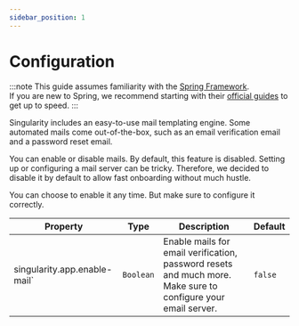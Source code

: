 ```yaml
---
sidebar_position: 1
---
```


# Configuration

:::note
This guide assumes familiarity with the [Spring Framework](https://spring.io).  
If you are new to Spring, we recommend starting with their [official guides](https://spring.io/quickstart) to get up to speed.
:::

Singularity includes an easy-to-use mail templating engine.
Some automated mails come out-of-the-box, such as an email verification email and a password reset email.

You can enable or disable mails.
By default, this feature is disabled.
Setting up or configuring a mail server can be tricky.
Therefore, we decided to disable it by default to allow fast onboarding without much hustle.

You can choose to enable it any time. But make sure to configure it correctly.

| Property                      | Type      | Description                                                                                                   | Default |
|-------------------------------|-----------|---------------------------------------------------------------------------------------------------------------|---------|
| singularity.app.enable-mail` | `Boolean` | Enable mails for email verification, password resets and much more. Make sure to configure your email server. | `false`  |
